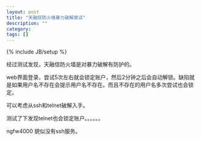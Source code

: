 ```yaml
---
layout: post
title: "天融信防火墙暴力破解尝试"
description: ""
category: 
tags: []
---
```

{% include JB/setup %}

经过测试发现，天融信防火墙是对暴力破解有防护的。

web界面登录，尝试5次左右就会锁定账户，然后2分钟之后会自动解锁。缺陷就是如果用户名不存在会提示用户名不存在。而且不存在的用户名多次尝试也会锁定。


可以考虑从ssh和telnet破解入手。

测试了下发现telnet也会锁定账户。。。。。。

ngfw4000 貌似没有ssh服务。
